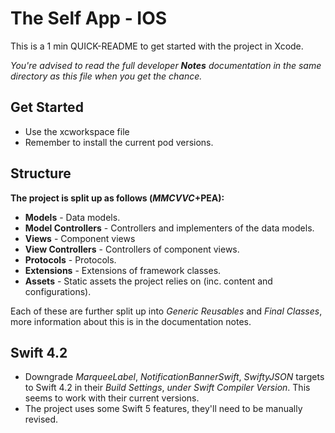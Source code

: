 # The Self App - IOS
This is a 1 min QUICK-README to get started with the project in Xcode. 

*You're advised to read the full developer **Notes** documentation in the same directory as this file when you get the chance.*


## Get Started
- Use the xcworkspace file
- Remember to install the current pod versions.


## Structure
**The project is split up as follows (*MMCVVC*+PEA):**

-  **Models** - Data models.
-  **Model Controllers** - Controllers and implementers of the data models.
-  **Views** - Component views
-  **View Controllers** - Controllers of component views.
-  **Protocols** - Protocols.
-  **Extensions** - Extensions of framework classes.
-  **Assets** - Static assets the project relies on (inc. content and configurations).

Each of these are further split up into *Generic Reusables* and *Final Classes*, more information about this is in the documentation notes.



## Swift 4.2
- Downgrade *MarqueeLabel*, *NotificationBannerSwift*, *SwiftyJSON* targets to Swift 4.2 in their *Build Settings*, *under Swift Compiler Version*. This seems to work with their current versions.
- The project uses some Swift 5 features, they'll need to be manually revised.
